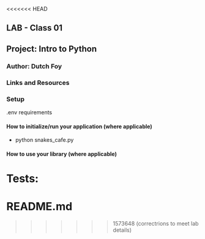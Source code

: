 <<<<<<< HEAD
## LAB - Class 01

## Project: Intro to Python

### Author: Dutch Foy

### Links and Resources

### Setup
.env requirements 

#### How to initialize/run your application (where applicable)

- python snakes_cafe.py

#### How to use your library (where applicable)

Tests:
=======
# README.md

>>>>>>> 1573648 (correctrions to meet lab details)
